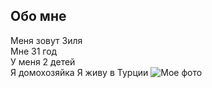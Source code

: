 ## Обо мне
Меня зовут Зиля  
Мне 31 год  
У меня 2 детей  
Я домохозяйка
Я живу в Турции
![Мое фото](https://lh3.googleusercontent.com/V6MChjDla_1tqxyC8g5XkC2jEAFDqKI9N39Cm5oMno2XB-52COxUhVxR0xX_a4z6WSgf9aY9Np7EljVfRPR9oeH_Zp4gc2kcmUDKt1k7BiuzoboXrEJmR_TFp82Q4sQwAWCljlwGcGtEclKOgn7wateFLFN2h03TeI8oiy6TFyRg0kN2MruZ4FOkaOfEDV2Za3gJuKtIpDZODkGs-mnumvnqYALIvZ1WD5Mns0IfYQXl7u9IDUoopr1AkZMrEsTD1fmCt-xezUrGRSXs_6iizU95ayNlCBqArAsiZqcMV5YUUcV_02IE8eIhIA9v7YAeQNOPx3WI2NwCUHITUTfbKWdZrLsUDm8fVQu5tHes7mwICO3S7vI_2VKZ0NGHAZreZRfgtz23tIt-Zefhv0mwZ-aMUwMWd2U1I-h8rVmTdzKeW8VfIhKogC-Rzwx5hHYyiwvwcjP7sUscF4lI3G8vIHnHjtfNkSOubBsl2fLxZne-7ZPgOgGFW-dVJvBA5L47u6XZrWngbf-dGnfTfa0JRI0knxULrcPcdHo42LLQJAgPh0_1-B2QFi6Ow1D-VXKd9OBN6zs9ylaUTNVBcGaYuRbHZh1zAVfqR-LR2kkyjpt3ODdF4i0g4vpb8LDkEfo_0mm57dvV2OtrZ7Ui32AfR0J_21EmsiV5T3MkgMcha32VOOLn0_0S4tUAFw0XHE6mxh5ldfQn0j8HZyx2OOjQYJkhU0xqy6J2eVq05gqCV_1T375D1TOnddDxyfacjFwPA3tyY-lsLwNBqwZl45EQJDjpXbVXjdmearF9A_o0fGG5rz4MmfM6aYAz-H5u9Gf5BPrfVhCd3v7H_2oOxv2-klLWAloZj9vxt5D27tR2lCkGyr-sseWC-BDgEIFLqwIXg4oZ5tRAiIzdneRmnUGBa0EFRjvFaH24xa6T0yQXDrBmkgUtVET2-CHio3Ki8xnI2Hvsg72fyiPP98dEQG0=w433-h767-no?authuser=2)